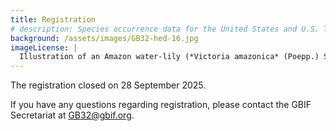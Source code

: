 ```yaml
---
title: Registration
# description: Species occurrence data for the United States and U.S. Territories.
background: /assets/images/GB32-hed-16.jpg
imageLicense: |
  Illustration of an Amazon water-lily (*Victoria amazonica* (Poepp.) Sowerby) from Victoria regia, or, The great water lily of America :with a brief account of its discovery and introduction into cultivation by John Fisk Allen. Boston, 1854. Via the [Biodiversity Heritage Library](https://flic.kr/p/eS1qte)
---
```


The registration closed on 28 September 2025.

If you have any questions regarding registration, please contact the GBIF Secretariat at [GB32@gbif.org](mailto:GB32@gbif.org).
 
